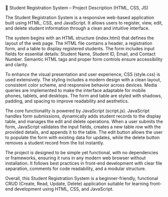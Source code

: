 📄 Student Registration System – Project Description (HTML, CSS, JS)

The Student Registration System is a responsive web-based application built using HTML, CSS, and JavaScript. It allows users to register, view, edit, and delete student information through a clean and intuitive interface.

The system begins with an HTML structure (index.html) that defines the layout of the web page. The HTML file contains a header, a registration form, and a table to display registered students. The form includes input fields for essential details: Student Name, Student ID, Email, and Contact Number. Semantic HTML tags and proper form controls ensure accessibility and clarity.

To enhance the visual presentation and user experience, CSS (style.css) is used extensively. The styling includes a modern design with a clean layout, consistent color scheme, and responsive behavior across devices. Media queries are implemented to make the interface adaptable for mobile phones, tablets, and desktops. The form and table are styled with shadows, padding, and spacing to improve readability and aesthetics.

The core functionality is powered by JavaScript (script.js). JavaScript handles form submissions, dynamically adds student records to the display table, and manages the edit and delete operations. When a user submits the form, JavaScript validates the input fields, creates a new table row with the provided details, and appends it to the table. The edit button allows the user to populate the form with existing data for updates, while the delete button removes a student record from the list instantly.

The project is designed to be simple yet functional, with no dependencies or frameworks, ensuring it runs in any modern web browser without installation. It follows best practices in front-end development with clear file separation, comments for code readability, and a modular structure.

Overall, this Student Registration System is a beginner-friendly, functional CRUD (Create, Read, Update, Delete) application suitable for learning front-end development using HTML, CSS, and JavaScript.
